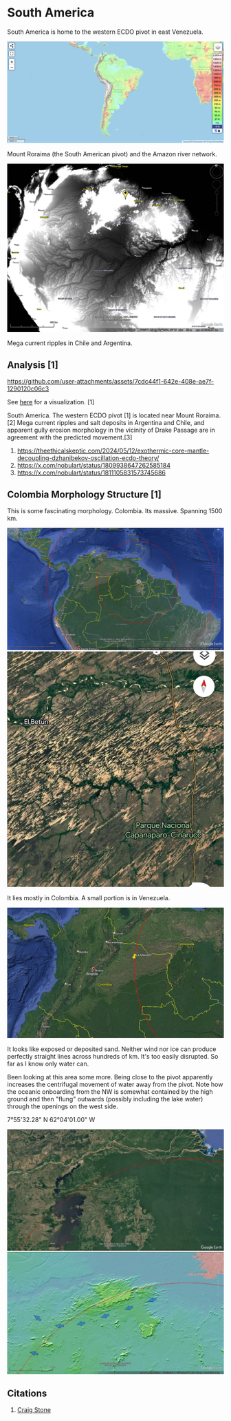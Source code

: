 # South America

South America is home to the western ECDO pivot in east Venezuela.

![](img/south-america-elevation.png)

Mount Roraima (the South American pivot) and the Amazon river network.

![](img/sa-elev.jpg)

Mega current ripples in Chile and Argentina.

## Analysis [1]

https://github.com/user-attachments/assets/7cdc44f1-642e-408e-ae7f-1290120c06c3

See [here](https://github.com/sovrynn/ecdo/tree/master/6-LITERATURE-MEDIA/nobulart/ecdo-visualizations) for a visualization. [1]

South America. The western ECDO pivot [1] is located near Mount Roraima.[2] Mega current ripples and salt deposits in Argentina and Chile, and apparent gully erosion morphology in the vicinity of Drake Passage are in agreement with the predicted movement.[3]
1. https://theethicalskeptic.com/2024/05/12/exothermic-core-mantle-decoupling-dzhanibekov-oscillation-ecdo-theory/
2. https://x.com/nobulart/status/1809938647262585184
3. https://x.com/nobulart/status/1811105831573745686

## Colombia Morphology Structure [1]

This is some fascinating morphology. Colombia. Its massive. Spanning 1500 km.

![](img/colombia1.jpg)
![](img/colombia2.jpg)

It lies mostly in Colombia. A small portion is in Venezuela.

![](img/colombia3.jpg)

It looks like exposed or deposited sand. Neither wind nor ice can produce perfectly straight lines across hundreds of km. It's too easily disrupted. So far as I know only water can.

Been looking at this area some more. Being close to the pivot apparently increases the centrifugal movement of water away from the pivot. Note how the oceanic onboarding from the NW is somewhat contained by the high ground and then "flung" outwards (possibly including the lake water) through the openings on the west side. 

7°55'32.28" N  62°04'01.00" W

![](img/colombia4.png)
![](img/colombia5.jpg)

## Citations

1. [Craig Stone](https://nobulart.com)
